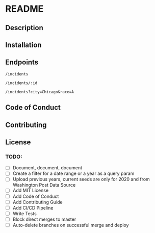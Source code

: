 # README

## Description

## Installation

## Endpoints
```
/incidents
```
```
/incidents/:id
```
```
/incidents?city=Chicago&race=A
```
## Code of Conduct

## Contributing

## License

### TODO:
- [ ] Document, document, document
- [ ] Create a filter for a date range or a year as a query param
- [ ] Upload previous years, current seeds are only for 2020 and from Washington Post Data Source
- [ ] Add MIT License
- [ ] Add Code of Conduct
- [ ] Add Contributing Guide
- [ ] Add CI/CD Pipeline
- [ ] Write Tests
- [ ] Block direct merges to master
- [ ] Auto-delete branches on successful merge and deploy
